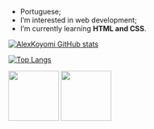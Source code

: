 - Portuguese;
- I’m interested in web development;
- I’m currently learning <strong>HTML and CSS</strong>.

[![AlexKoyomi GitHub stats](https://github-readme-stats.vercel.app/api?username=alexkoyomi)](https://github.com/alexkoyomi/github-readme-stats)

[![Top Langs](https://github-readme-stats.vercel.app/api/top-langs/?username=alexkoyomi)](https://github.com/alexkoyomi/github-readme-stats)

<img src="https://cdn.pixabay.com/photo/2017/08/05/11/16/logo-2582748_1280.png" width="100" height="100">
<img src="https://cdn.pixabay.com/photo/2017/08/05/11/16/logo-2582747_1280.png" width="100" height="100">

<!---
AlexKoyomi/AlexKoyomi is a ✨ special ✨ repository because its `README.md` (this file) appears on your GitHub profile.
You can click the Preview link to take a look at your changes.
--->
